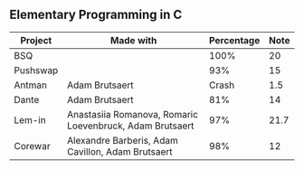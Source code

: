 ## Elementary Programming in C

| Project | Made with | Percentage | Note |
|---------|-----------|------------|------|
| BSQ | | 100% | 20 |
| Pushswap | | 93% | 15 |
| Antman | Adam Brutsaert | Crash | 1.5 |
| Dante | Adam Brutsaert | 81% | 14 |
| Lem-in | Anastasiia Romanova, Romaric Loevenbruck, Adam Brutsaert | 97% | 21.7 |
| Corewar | Alexandre Barberis, Adam Cavillon, Adam Brutsaert | 98% | 12 |